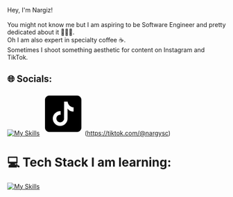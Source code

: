 
Hey, I'm Nargiz!<br><br>You might not know me but I am aspiring to be Software Engineer and pretty dedicated about it 👩🏻‍💻. <br>Oh I am also expert in specialty coffee ☕️.<br>Sometimes I shoot something aesthetic for content on Instagram and TikTok.


## 🌐 Socials:
[![My Skills](https://skillicons.dev/icons?i=instagram)](https://instagram.com/nrgzlife) 
<svg xmlns="http://www.w3.org/2000/svg" x="0px" y="0px" width="100" height="100" viewBox="0 0 50 50">
    <path d="M41,4H9C6.243,4,4,6.243,4,9v32c0,2.757,2.243,5,5,5h32c2.757,0,5-2.243,5-5V9C46,6.243,43.757,4,41,4z M37.006,22.323 c-0.227,0.021-0.457,0.035-0.69,0.035c-2.623,0-4.928-1.349-6.269-3.388c0,5.349,0,11.435,0,11.537c0,4.709-3.818,8.527-8.527,8.527 s-8.527-3.818-8.527-8.527s3.818-8.527,8.527-8.527c0.178,0,0.352,0.016,0.527,0.027v4.202c-0.175-0.021-0.347-0.053-0.527-0.053 c-2.404,0-4.352,1.948-4.352,4.352s1.948,4.352,4.352,4.352s4.527-1.894,4.527-4.298c0-0.095,0.042-19.594,0.042-19.594h4.016 c0.378,3.591,3.277,6.425,6.901,6.685V22.323z"></path>
</svg>(https://tiktok.com/@nargysc) 

# 💻 Tech Stack I am learning:
[![My Skills](https://skillicons.dev/icons?i=js,html,css,react,tailwind,nodejs,npm,yarn,mongodb,figma,bootstrap)](https://skillicons.dev)


